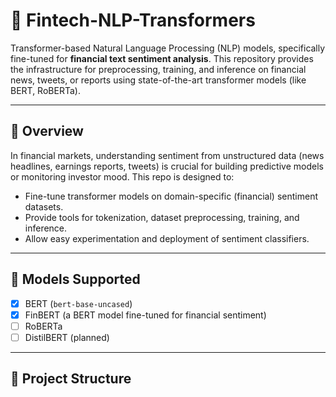 # 💸 Fintech-NLP-Transformers

Transformer-based Natural Language Processing (NLP) models, specifically fine-tuned for **financial text sentiment analysis**. This repository provides the infrastructure for preprocessing, training, and inference on financial news, tweets, or reports using state-of-the-art transformer models (like BERT, RoBERTa).

---

## 🚀 Overview

In financial markets, understanding sentiment from unstructured data (news headlines, earnings reports, tweets) is crucial for building predictive models or monitoring investor mood. This repo is designed to:

- Fine-tune transformer models on domain-specific (financial) sentiment datasets.
- Provide tools for tokenization, dataset preprocessing, training, and inference.
- Allow easy experimentation and deployment of sentiment classifiers.

---

## 🧠 Models Supported

- [x] BERT (`bert-base-uncased`)  
- [x] FinBERT (a BERT model fine-tuned for financial sentiment)  
- [ ] RoBERTa  
- [ ] DistilBERT (planned)  

---

## 📁 Project Structure

